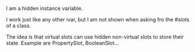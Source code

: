 I am a hidden instance variable.I work just like any other ivar, but I am not shown when asking fro the #slots of a class.The idea is that virtual slots can use hidden non-virtual slots to store their state. Example are PropertySlot, BooleanSlot...